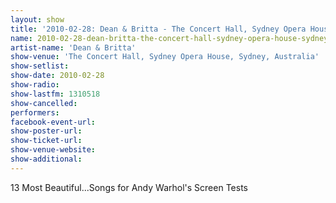 ```yaml
---
layout: show
title: '2010-02-28: Dean & Britta - The Concert Hall, Sydney Opera House, Sydney, Australia'
name: 2010-02-28-dean-britta-the-concert-hall-sydney-opera-house-sydney-australia
artist-name: 'Dean & Britta'
show-venue: 'The Concert Hall, Sydney Opera House, Sydney, Australia'
show-setlist: 
show-date: 2010-02-28
show-radio: 
show-lastfm: 1310518
show-cancelled: 
performers: 
facebook-event-url: 
show-poster-url: 
show-ticket-url: 
show-venue-website: 
show-additional: 
---
```


13 Most Beautiful...Songs for Andy Warhol\'s Screen Tests